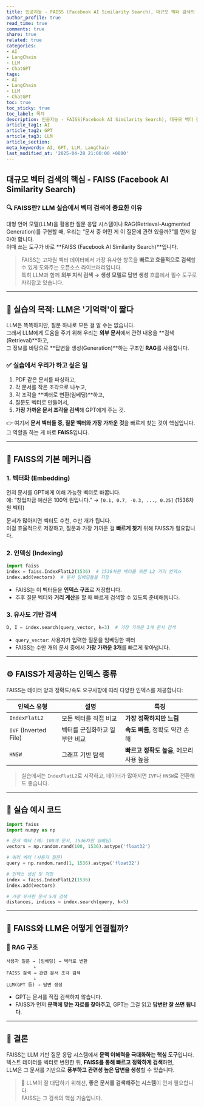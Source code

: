```yaml
---
title: 인공지능 - FAISS (Facebook AI Similarity Search), 대규모 벡터 검색의 핵심
author_profile: true
read_time: true
comments: true
share: true
related: true
categories:
- AI
- LangChain
- LLM
- ChatGPT
tags:
- AI
- LangChain
- LLM
- ChatGPT
toc: true
toc_sticky: true
toc_label: 목차
description: 인공지능 - FAISS(Facebook AI Similarity Search), 대규모 벡터 검색의 핵심
article_tag1: AI
article_tag2: GPT
article_tag3: LLM
article_section: 
meta_keywords: AI, GPT, LLM, LangChain
last_modified_at: '2025-04-28 21:00:00 +0800'
---
```



## 대규모 벡터 검색의 핵심 - FAISS (Facebook AI Similarity Search) 


### 🔍 FAISS란? LLM 실습에서 벡터 검색이 중요한 이유

대형 언어 모델(LLM)을 활용한 질문 응답 시스템이나 RAG(Retrieval-Augmented Generation)를 구현할 때, 우리는 “문서 중 어떤 게 이 질문에 관련 있을까?”를 먼저 알아야 합니다.  
이때 쓰는 도구가 바로 **FAISS (Facebook AI Similarity Search)**입니다.

> FAISS는 고차원 벡터 데이터에서 가장 유사한 항목을 **빠르고 효율적으로 검색**할 수 있게 도와주는 오픈소스 라이브러리입니다.  
> 특히 LLM과 함께 **외부 지식 검색 → 생성 모델로 답변 생성** 흐름에서 필수 도구로 자리잡고 있습니다.

---

## 🧠 실습의 목적: LLM은 '기억력'이 짧다

LLM은 똑똑하지만, 질문 하나로 모든 걸 알 수는 없습니다.  
그래서 LLM에게 도움을 주기 위해 우리는 **외부 문서**에서 관련 내용을 **검색(Retrieval)**하고,  
그 정보를 바탕으로 **답변을 생성(Generation)**하는 구조인 **RAG**를 사용합니다.

### ✅ 실습에서 우리가 하고 싶은 일
1. PDF 같은 문서를 파싱하고,
2. 각 문서를 작은 조각으로 나누고,
3. 각 조각을 **벡터로 변환(임베딩)**하고,
4. 질문도 벡터로 만들어서,
5. **가장 가까운 문서 조각을 검색**해 GPT에게 주는 것.

👉 여기서 **문서 벡터들 중, 질문 벡터와 가장 가까운 것**을 빠르게 찾는 것이 핵심입니다.  
그 역할을 하는 게 바로 **FAISS**입니다.

---

## 🧩 FAISS의 기본 메커니즘

### 1. 벡터화 (Embedding)

먼저 문서를 GPT에게 이해 가능한 벡터로 바꿉니다.  
예: “창업자금 예산은 100억 원입니다.” → `[0.1, 0.7, -0.3, ..., 0.25]` (1536차원 벡터)

문서가 많아지면 벡터도 수천, 수만 개가 됩니다.  
이걸 효율적으로 저장하고, 질문과 가장 가까운 걸 **빠르게 찾기** 위해 FAISS가 필요합니다.

### 2. 인덱싱 (Indexing)

```python
import faiss
index = faiss.IndexFlatL2(1536)  # 1536차원 벡터를 위한 L2 거리 인덱스
index.add(vectors)  # 문서 임베딩들을 저장
```

- FAISS는 이 벡터들을 **인덱스 구조**로 저장합니다.
- 추후 질문 벡터와 **거리 계산**을 할 때 빠르게 검색할 수 있도록 준비해둡니다.

### 3. 유사도 기반 검색

```python
D, I = index.search(query_vector, k=3)  # 가장 가까운 3개 문서 검색
```

- `query_vector`: 사용자가 입력한 질문을 임베딩한 벡터
- FAISS는 수만 개의 문서 중에서 **가장 가까운 3개**를 빠르게 찾아냅니다.

---

## ⚙️ FAISS가 제공하는 인덱스 종류

FAISS는 데이터 양과 정확도/속도 요구사항에 따라 다양한 인덱스를 제공합니다:

| 인덱스 유형 | 설명 | 특징 |
|-------------|------|------|
| `IndexFlatL2` | 모든 벡터를 직접 비교 | **가장 정확하지만 느림** |
| `IVF` (Inverted File) | 벡터를 군집화하고 일부만 비교 | **속도 빠름**, 정확도 약간 손해 |
| `HNSW` | 그래프 기반 탐색 | **빠르고 정확도 높음**, 메모리 사용 높음 |

> 실습에서는 `IndexFlatL2`로 시작하고, 데이터가 많아지면 `IVF`나 `HNSW`로 전환해도 좋습니다.

---

## 🧪 실습 예시 코드

```python
import faiss
import numpy as np

# 문서 벡터 (예: 100개 문서, 1536차원 임베딩)
vectors = np.random.rand(100, 1536).astype('float32')

# 쿼리 벡터 (사용자 질문)
query = np.random.rand(1, 1536).astype('float32')

# 인덱스 생성 및 저장
index = faiss.IndexFlatL2(1536)
index.add(vectors)

# 가장 유사한 문서 5개 검색
distances, indices = index.search(query, k=5)
```

---

## 🤝 FAISS와 LLM은 어떻게 연결될까?

### 📌 RAG 구조

```
사용자 질문 → [임베딩] → 벡터로 변환  
          ↓  
FAISS 검색 → 관련 문서 조각 검색  
          ↓  
LLM(GPT 등) → 답변 생성  
```

- GPT는 문서를 직접 검색하지 않습니다.
- FAISS가 먼저 **문맥에 맞는 자료를 찾아주고**, GPT는 그걸 읽고 **답변만 잘 쓰면 됩니다**.

---

## 🧾 결론

FAISS는 LLM 기반 질문 응답 시스템에서 **문맥 이해력을 극대화하는 핵심 도구**입니다.  
텍스트 데이터를 벡터로 변환한 뒤, **FAISS를 통해 빠르고 정확하게 검색**하면,  
LLM은 그 문서를 기반으로 **풍부하고 관련성 높은 답변을 생성**할 수 있습니다.

> 📌 LLM이 잘 대답하기 위해선, **좋은 문서를 검색해주는 시스템**이 먼저 필요합니다.  
> FAISS는 그 검색의 핵심 기술입니다.
